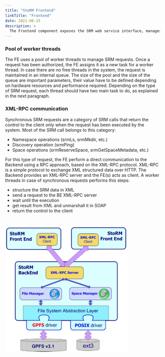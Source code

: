 ```yaml
---
title: "StoRM Frontend"
linkTitle: "Frontend"
date: 2021-06-25
description: >
  The Frontend component exposes the SRM web service interface, manages user authentication and stores the data of the SRM requests into the database. It relies on the GSOAP framework to expose the SRM interface and it uses the CGSI-GSOAP plugin to manage secure connection with clients.
---
```


### Pool of worker threads

The FE uses a pool of worker threads to manage SRM requests. Once a request has been authorized, the FE assigns it as a new task for a worker thread. In case there are no free threads in the system, the request is maintained in an internal queue. The size of the pool and the size of the queue are important parameters, their value have to be defined depending on hardware resources and performance required. Depending on the type of SRM request, each thread should have two main task to do, as explained in the next paragraph.

### XML-RPC communication

Synchronous SRM requests are a category of SRM calls that return the control to the client only when the request has been executed by the system. Most of the SRM call belongs to this category:

* Namespace operations (srmLs, srmMkdir, etc.)
* Discovery operation (srmPing)
* Space operations (srmReserveSpace, srmGetSpaceMetadata, etc.)

For this type of request, the FE perform a direct communication to the Backend using a RPC approach, based on the XML-RPC protocol. XML-RPC is a simple protocol to exchange XML structured data over HTTP. The Backend provides an XML-RPC server and the FE(s) acts as client. A worker threads in case of synchronous requests performs this steps:

* structure the SRM data in XML
* send a request to the BE XML-RPC server
* wait until the execution
* get result from XML and unmarshall it in SOAP
* return the control to the client

<img src="/images/fe-architecture.jpg" width="400" style="margin-top: 30px; margin-bottom: 30px;"/>
